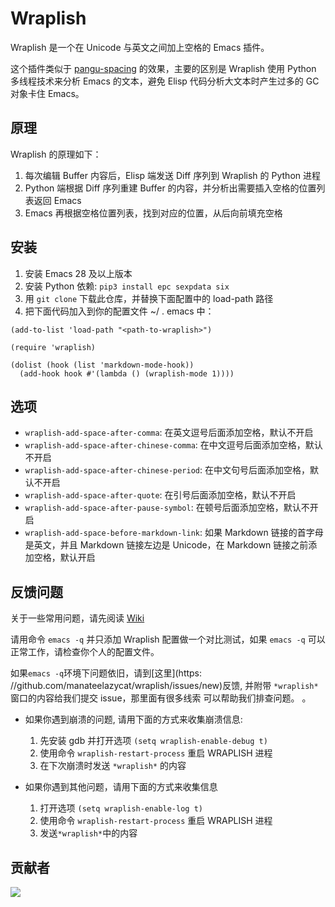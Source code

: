# Wraplish

Wraplish 是一个在 Unicode 与英文之间加上空格的 Emacs 插件。

这个插件类似于 [pangu-spacing](https://github.com/coldnew/pangu-spacing) 的效果，主要的区别是 Wraplish 使用 Python 多线程技术来分析 Emacs 的文本，避免 Elisp 代码分析大文本时产生过多的 GC 对象卡住 Emacs。

## 原理

Wraplish 的原理如下：

1. 每次编辑 Buffer 内容后，Elisp 端发送 Diff 序列到 Wraplish 的 Python 进程
2. Python 端根据 Diff 序列重建 Buffer 的内容，并分析出需要插入空格的位置列表返回 Emacs
3. Emacs 再根据空格位置列表，找到对应的位置，从后向前填充空格

## 安装

1. 安装 Emacs 28 及以上版本
2. 安装 Python 依赖: `pip3 install epc sexpdata six`
3. 用 `git clone` 下载此仓库，并替换下面配置中的 load-path 路径
4. 把下面代码加入到你的配置文件 ~/ . emacs 中：

```elisp
(add-to-list 'load-path "<path-to-wraplish>")

(require 'wraplish)

(dolist (hook (list 'markdown-mode-hook))
  (add-hook hook #'(lambda () (wraplish-mode 1))))
```

## 选项
* `wraplish-add-space-after-comma`: 在英文逗号后面添加空格，默认不开启
* `wraplish-add-space-after-chinese-comma`: 在中文逗号后面添加空格，默认不开启
* `wraplish-add-space-after-chinese-period`: 在中文句号后面添加空格，默认不开启
* `wraplish-add-space-after-quote`: 在引号后面添加空格，默认不开启
* `wraplish-add-space-after-pause-symbol`: 在顿号后面添加空格，默认不开启
* `wraplish-add-space-before-markdown-link`: 如果 Markdown 链接的首字母是英文，并且 Markdown 链接左边是 Unicode，在 Markdown 链接之前添加空格，默认开启

## 反馈问题

关于一些常用问题，请先阅读
[Wiki](https://github.com/manateelazycat/wraplish/wiki)

请用命令 `emacs -q` 并只添加 Wraplish 配置做一个对比测试，如果 `emacs -q` 可以正常工作，请检查你个人的配置文件。

如果`emacs -q`环境下问题依旧，请到[这里](https: //github.com/manateelazycat/wraplish/issues/new)反馈, 并附带 `*wraplish*` 窗口的内容给我们提交 issue，那里面有很多线索 可以帮助我们排查问题。 。

- 如果你遇到崩溃的问题, 请用下面的方式来收集崩溃信息:

  1. 先安装 gdb 并打开选项 `(setq wraplish-enable-debug t)`
  2. 使用命令 `wraplish-restart-process` 重启 WRAPLISH 进程
  3. 在下次崩溃时发送 `*wraplish*` 的内容

- 如果你遇到其他问题，请用下面的方式来收集信息
  1. 打开选项 `(setq wraplish-enable-log t)`
  2. 使用命令 `wraplish-restart-process` 重启 WRAPLISH 进程
  3. 发送`*wraplish*`中的内容

## 贡献者

<a href = "https://github.com/manateelazycat/wraplish/graphs/contributors">
  <img src = "https://contrib.rocks/image?repo=manateelazycat/wraplish"/>
</a>

